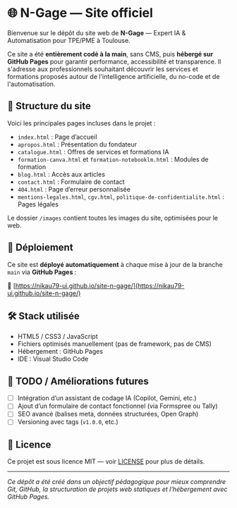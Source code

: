 # 🌐 N-Gage — Site officiel

Bienvenue sur le dépôt du site web de **N-Gage** — Expert IA & Automatisation pour TPE/PME à Toulouse.

Ce site a été **entièrement codé à la main**, sans CMS, puis **hébergé sur GitHub Pages** pour garantir performance, accessibilité et transparence. Il s'adresse aux professionnels souhaitant découvrir les services et formations proposés autour de l'intelligence artificielle, du no-code et de l'automatisation.

## 📁 Structure du site

Voici les principales pages incluses dans le projet :

- `index.html` : Page d’accueil
- `apropos.html` : Présentation du fondateur
- `catalogue.html` : Offres de services et formations IA
- `formation-canva.html` et `formation-notebooklm.html` : Modules de formation
- `blog.html` : Accès aux articles
- `contact.html` : Formulaire de contact
- `404.html` : Page d’erreur personnalisée
- `mentions-legales.html`, `cgv.html`, `politique-de-confidentialite.html` : Pages légales

Le dossier `/images` contient toutes les images du site, optimisées pour le web.

## 🚀 Déploiement

Ce site est **déployé automatiquement** à chaque mise à jour de la branche `main` via **GitHub Pages** :

🔗 [https://nikau79-ui.github.io/site-n-gage/](https://nikau79-ui.github.io/site-n-gage/)

## 🛠️ Stack utilisée

- HTML5 / CSS3 / JavaScript
- Fichiers optimisés manuellement (pas de framework, pas de CMS)
- Hébergement : GitHub Pages
- IDE : Visual Studio Code

## 📌 TODO / Améliorations futures

- [ ] Intégration d’un assistant de codage IA (Copilot, Gemini, etc.)
- [ ] Ajout d’un formulaire de contact fonctionnel (via Formspree ou Tally)
- [ ] SEO avancé (balises meta, données structurées, Open Graph)
- [ ] Versioning avec tags (`v1.0.0`, etc.)

## 📄 Licence

Ce projet est sous licence MIT — voir [LICENSE](./LICENSE) pour plus de détails.

---

*Ce dépôt a été créé dans un objectif pédagogique pour mieux comprendre Git, GitHub, la structuration de projets web statiques et l’hébergement avec GitHub Pages.*
